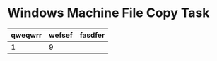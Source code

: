 # Windows Machine File Copy Task
| qweqwrr | wefsef | fasdfer |
|---------|--------|---------|
| 1       | 9      |         |
